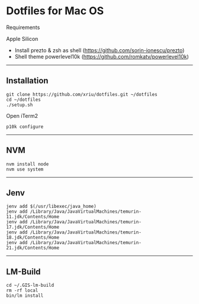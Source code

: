 # Dotfiles for Mac OS

Requirements

Apple Silicon

- Install prezto & zsh as shell (https://github.com/sorin-ionescu/prezto)
- Shell theme powerlevel10k (https://github.com/romkatv/powerlevel10k)

---

## Installation

```
git clone https://github.com/xriu/dotfiles.git ~/dotfiles
cd ~/dotfiles
./setup.sh
```

Open iTerm2

```
p10k configure
```

---

## NVM

```
nvm install node
nvm use system
```

---

## Jenv

```
jenv add $(/usr/libexec/java_home)
jenv add /Library/Java/JavaVirtualMachines/temurin-11.jdk/Contents/Home
jenv add /Library/Java/JavaVirtualMachines/temurin-17.jdk/Contents/Home
jenv add /Library/Java/JavaVirtualMachines/temurin-18.jdk/Contents/Home
jenv add /Library/Java/JavaVirtualMachines/temurin-21.jdk/Contents/Home
```

---

## LM-Build

```
cd ~/.GIS-lm-build
rm -rf local
bin/lm install
```
